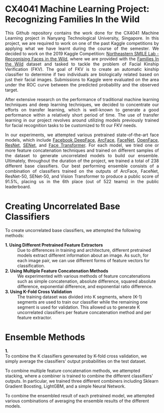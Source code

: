 # CX4041 Machine Learning Project: Recognizing Families In the Wild
<p align="justify"> 
This Github repository contains the work done for the CX4041 Machine Learning project in Nanyang Technological University, Singapore. In this project, we are required to work on one of the past Kaggle competitions by applying what we have learnt during the course of the semester. We decided to work on the 2019 Kaggle Competition: <a href="https://www.kaggle.com/competitions/recognizing-faces-in-the-wild/overview">Northeastern SMILE Lab - Recognising Faces in the Wild</a>, where we are provided with the <a href="https://web.northeastern.edu/smilelab/fiw/">Families In the Wild</a> dataset and tasked to tackle the problem of Facial Kinship Verification (FKV). The goal of FKV is to create an automatic kinship classifier to determine if two individuals are biologically related based on just their facial images. Submissions to Kaggle were evaluated on the area under the ROC curve between the predicted probability and the observed target.
</p>

<p align="justify"> 
After extensive research on the performance of traditional machine learning techniques and deep learning techniques, we decided to concentrate our efforts on transfer learning, which is well-known to generate a good performance within a relatively short period of time. The use of transfer learning in our project revolves around utilizing models previously trained for facial recognition tasks to be customized to fit our FKV needs.
</p>

<p align="justify"> 
In our experiments, we attempted various pretrained state-of-the-art face models, which include <a href="https://ieeexplore.ieee.org/document/6909616">Facebook DeepFace</a>, <a href="https://ieeexplore.ieee.org/document/8953658">ArcFace</a>, <a href="https://ieeexplore.ieee.org/document/7298682">FaceNet</a>, <a href="https://ieeexplore.ieee.org/document/7477553">OpenFace</a>, <a href="https://ieeexplore.ieee.org/document/7780459">ResNet</a>, <a href="https://ieeexplore.ieee.org/document/8578843">SENet</a>, and <a href="https://arxiv.org/abs/2103.14803">Face Transformer</a>. For each model, we tried one or more feature concatenation techniques and trained on different samples of the dataset to generate uncorrelated models to build our ensemble. Ultimately, throughout the duration of the project, we trained a total of 238 different base classifiers. Our best performing ensemble consists of a combination of classifiers trained on the outputs of ArcFace, FaceNet, ResNet-50, SENet-50, and Vision Transformer to produce a public score of 91.5%, placing us in the 6th place (out of 522 teams) in the public leaderboard. 
</p>

# Creating Uncorrelated Base Classifiers
To create uncorrelated base classifiers, we attempted the following methods:
<dl>
<dt><b>1. Using Different Pretrained Feature Extractors</b></dt>
<dd>Due to differences in training and architecture, different pretrained models extract different information about an image. As such, for each image pair, we can use different forms of feature vectors for classification.</dd>

<dt><b>2. Using Multiple Feature Concatenation Methods</b></dt>
<dd>We experimented with various methods of feature concatenations such as simple concatenation, absolute difference, squared absolute difference, exponential difference, and exponential ratio difference.</dd>
  
<dt><b>3. Using K-Fold Cross Validation</b></dt>
<dd>The training dataset was divided into K segments, where (K-1) segments are used to train our classifier while the remaining one segment is used for validation. This allowed us to generate K uncorrelated classifiers per feature concatenation method and per feature extractor.</dd>
</dl>

# Ensemble Methods
<dl>
  <dt><b>1.</b></dt> 
  To combine the K classifiers genereated by K-fold cross validation, we simply average the classifiers' output probabilities on the test dataset.  

To combine multiple feature concatenation methods, we attempted stacking, where a combiner is trained to combine the different classifiers' outputs. In particular, we trained three different combiners including Sklearn Gradient Boosting, LightGBM, and a simple Neural Network. 

To combine the ensembled result of each pretrained model, we attempted various combinations of averaging the ensemble results of the different models.
